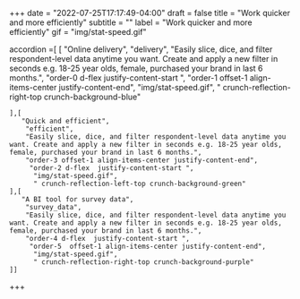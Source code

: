 +++
date = "2022-07-25T17:17:49-04:00"
draft = false
title = "Work quicker and more efficiently"
subtitle = ""
label = "Work quicker and more efficiently"
gif = "img/stat-speed.gif"

accordion =[
    [
        "Online delivery",
        "delivery",
        "Easily slice, dice, and filter respondent-level data anytime you want. Create and apply a new filter in seconds e.g. 18-25 year olds, female, purchased your brand in last 6 months.",
        "order-0 d-flex  justify-content-start ",
         "order-1 offset-1 align-items-center justify-content-end",
          "img/stat-speed.gif",
          " crunch-reflection-right-top crunch-background-blue"

    ],[
       "Quick and efficient",
        "efficient",
        "Easily slice, dice, and filter respondent-level data anytime you want. Create and apply a new filter in seconds e.g. 18-25 year olds, female, purchased your brand in last 6 months.",
        "order-3 offset-1 align-items-center justify-content-end",
         "order-2 d-flex  justify-content-start ",
          "img/stat-speed.gif",
          " crunch-reflection-left-top crunch-background-green"
    ],[
       "A BI tool for survey data",
        "survey_data",
        "Easily slice, dice, and filter respondent-level data anytime you want. Create and apply a new filter in seconds e.g. 18-25 year olds, female, purchased your brand in last 6 months.",
        "order-4 d-flex  justify-content-start ",
         "order-5  offset-1 align-items-center justify-content-end",
          "img/stat-speed.gif",
          " crunch-reflection-right-top crunch-background-purple"
    ]]

+++

